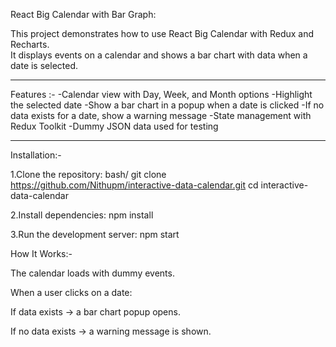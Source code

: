 React Big Calendar with Bar Graph:

This project demonstrates how to use React Big Calendar with Redux and Recharts.  
It displays events on a calendar and shows a bar chart with data when a date is selected.

---

Features :-
-Calendar view with Day, Week, and Month options
-Highlight the selected date
-Show a bar chart in a popup when a date is clicked
-If no data exists for a date, show a warning message
-State management with Redux Toolkit
-Dummy JSON data used for testing

---

Installation:-

1.Clone the repository: bash/
   git clone https://github.com/Nithupm/interactive-data-calendar.git
   cd interactive-data-calendar

2.Install dependencies: npm install

3.Run the development server: npm start


How It Works:-

The calendar loads with dummy events.

When a user clicks on a date:

If data exists → a bar chart popup opens.

If no data exists → a warning message is shown.


